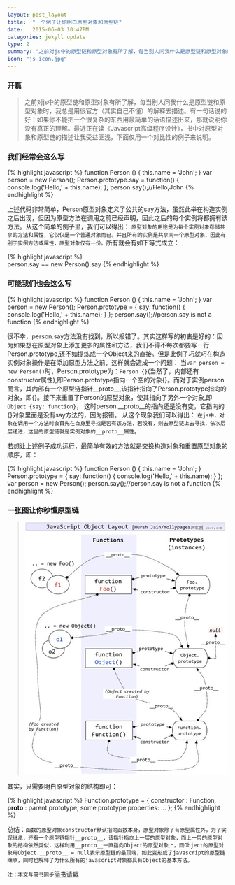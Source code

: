 ```yaml
---
layout: post_layout
title:  "一个例子让你明白原型对象和原型链"
date:   2015-06-03 10:47PM
categories: jekyll update
type: 2
summary: "之前对js中的原型链和原型对象有所了解，每当别人问我什么是原型链和原型对象时，我总是用很官方（其实自己不懂）的解释去描述。有一句话说的好：如果你不能把一个很复杂的东西用最简单的话语描述出来，那就说明你没有真正的理解。最近正在读《Javascript高级程序设计》，书中对原型对象和原型链的描述让我受益匪浅，下面仅用一个对比性的例子来说明。"
icon: "js-icon.jpg"
---
```

### 开篇

>之前对js中的原型链和原型对象有所了解，每当别人问我什么是原型链和原型对象时，我总是用很官方（其实自己不懂）的解释去描述。有一句话说的好：如果你不能把一个很复杂的东西用最简单的话语描述出来，那就说明你没有真正的理解。最近正在读《Javascript高级程序设计》，书中对原型对象和原型链的描述让我受益匪浅，下面仅用一个对比性的例子来说明。



### 我们经常会这么写

{% highlight javascript %}
    function Person () {
        this.name = 'John';
    }
    var person = new Person();
    Person.prototype.say = function() {
        console.log('Hello,' + this.name);
    };
    person.say();//Hello,John
{% endhighlight %}

上述代码非常简单，Person原型对象定义了公共的say方法，虽然此举在构造实例之后出现，但因为原型方法在调用之前已经声明，因此之后的每个实例将都拥有该方法。从这个简单的例子里，我们可以得出：
`原型对象的用途是为每个实例对象存储共享的方法和属性，它仅仅是一个普通对象而已。并且所有的实例是共享同一个原型对象，因此有别于实例方法或属性，原型对象仅有一份。`所有就会有如下等式成立：

{% highlight javascript %}                
    person.say == new Person().say
{% endhighlight %}


###  可能我们也会这么写
{% highlight javascript %}
    function Person () {
        this.name = 'John';
    }
    var person = new Person();
    Person.prototype = {
        say: function() {
            console.log('Hello,' + this.name);
        }
    };
    person.say();//person.say is not a function
{% endhighlight %}

很不幸，person.say方法没有找到，所以报错了。其实这样写的初衷是好的：因为如果想在原型对象上添加更多的属性和方法，我们不得不每次都要写一行Person.prototype,还不如提炼成一个Object来的直接。但是此例子巧就巧在构造实例对象操作是在添加原型方法之前，这样就会造成一个问题：
 当`var person = new Person()`时，Person.prototype为：`Person {}`(当然了，内部还有constructor属性),即Person.prototype指向一个空的对象{}。而对于实例person而言，其内部有一个原型链指针__proto__,该指针指向了Person.prototype指向的对象，即{}。接下来重置了Person的原型对象，使其指向了另外一个对象,即
 `Object {say: function}`，
 这时person.__proto__的指向还是没有变，它指向的{}对象里面是没有say方法的，因为报错。
 从这个现象我们可以得出：
 `在js中，对象在调用一个方法时会首先在自身里寻找是否有该方法，若没有，则去原型链上去寻找，依次层层递进，这里的原型链就是实例对象的__proto__属性`。

若想让上述例子成功运行，最简单有效的方法就是交换构造对象和重置原型对象的顺序，即：

{% highlight javascript %}
    function Person () {
        this.name = 'John';
    }
    Person.prototype = {
        say: function() {
            console.log('Hello,' + this.name);
        }
    };
    var person = new Person();
    person.say();//person.say is not a function
{% endhighlight %}

### 一张图让你秒懂原型链

> ![](/../img/yuanxinglian.jpg)

其实，只需要明白原型对象的结构即可：

{% highlight javascript %}
    Function.prototype = {
        constructor : Function,
        __proto__ : parent prototype,
        some prototype properties: ...
    };
{% endhighlight %}

总结：`函数的原型对象constructor默认指向函数本身，原型对象除了有原型属性外，为了实现继承，还有一个原型链指针__proto__，该指针指向上一层的原型对象，而上一层的原型对象的结构依然类似，这样利用__proto__一直指向Object的原型对象上，而Object的原型对象用Object.__proto__ = null表示原型链的最顶端，如此变形成了javascript的原型链继承，同时也解释了为什么所有的javascript对象都具有Object的基本方法。`

`注：本文与简书同步`[简书请戳](#http://www.jianshu.com/p/1e402922ee32/)
